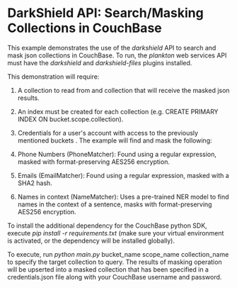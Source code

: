 # DarkShield API: Search/Masking Collections in CouchBase

This example demonstrates the use of the *darkshield* API to search and 
mask json collections in CouchBase.
To run, the *plankton* web services API must have the *darkshield* and *darkshield-files* plugins installed.

This demonstration will require:

1. A collection to read from and collection that will receive the masked json results. 
2. An index must be created for each collection (e.g. CREATE PRIMARY INDEX ON bucket.scope.collection).
3. Credentials for a user's account with access to the previously mentioned buckets
.
The example will find and mask the following:

1. Phone Numbers (PhoneMatcher): Found using a regular expression, masked with format-preserving AES256 encryption.
2. Emails (EmailMatcher): Found using a regular expression, masked with a SHA2 hash.
3. Names in context (NameMatcher): Uses a pre-trained NER model to find names in the context of a sentence, masks with format-preserving AES256 encryption.

To install the additional dependency for the CouchBase python SDK, execute *pip install -r requirements.txt* 
(make sure your virtual environment is activated, or the dependency will be installed globally).

To execute, run *python main.py* bucket_name scope_name collection_name to specify the target collection to query.
The results of masking operation will be upserted into a masked collection that has been specified in a credentials.json file
along with your CouchBase username and password.